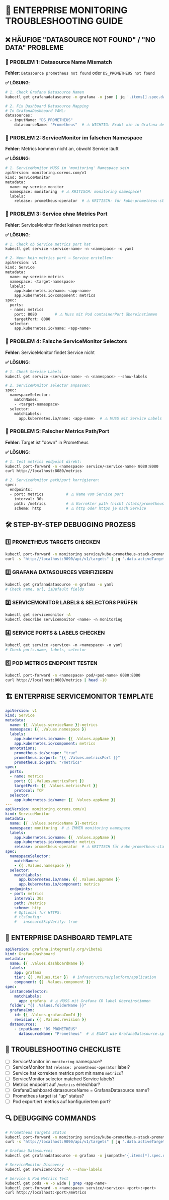 # 🚨 ENTERPRISE MONITORING TROUBLESHOOTING GUIDE

## ❌ HÄUFIGE "DATASOURCE NOT FOUND" / "NO DATA" PROBLEME

### 🔧 PROBLEM 1: Datasource Name Mismatch
**Fehler**: `Datasource prometheus not found` oder `DS_PROMETHEUS not found`

**✅ LÖSUNG**:
```bash
# 1. Check Grafana Datasource Namen
kubectl get grafanadatasource -n grafana -o json | jq '.items[].spec.datasource.name'

# 2. Fix Dashboard Datasource Mapping
# In GrafanaDashboard YAML:
datasources:
  - inputName: "DS_PROMETHEUS"
    datasourceName: "Prometheus"  # ⚠️ WICHTIG: Exakt wie in Grafana definiert
```

### 🔧 PROBLEM 2: ServiceMonitor im falschen Namespace
**Fehler**: Metrics kommen nicht an, obwohl Service läuft

**✅ LÖSUNG**:
```bash
# 1. ServiceMonitor MUSS im 'monitoring' Namespace sein
apiVersion: monitoring.coreos.com/v1
kind: ServiceMonitor
metadata:
  name: my-service-monitor
  namespace: monitoring  # ⚠️ KRITISCH: monitoring namespace!
  labels:
    release: prometheus-operator  # ⚠️ KRITISCH: für kube-prometheus-stack
```

### 🔧 PROBLEM 3: Service ohne Metrics Port
**Fehler**: ServiceMonitor findet keinen metrics port

**✅ LÖSUNG**:
```bash
# 1. Check ob Service metrics port hat
kubectl get service <service-name> -n <namespace> -o yaml

# 2. Wenn kein metrics port → Service erstellen:
apiVersion: v1
kind: Service
metadata:
  name: my-service-metrics
  namespace: <target-namespace>
  labels:
    app.kubernetes.io/name: <app-name>
    app.kubernetes.io/component: metrics
spec:
  ports:
  - name: metrics
    port: 8080        # ⚠️ Muss mit Pod containerPort übereinstimmen
    targetPort: 8080
  selector:
    app.kubernetes.io/name: <app-name>
```

### 🔧 PROBLEM 4: Falsche ServiceMonitor Selectors
**Fehler**: ServiceMonitor findet Service nicht

**✅ LÖSUNG**:
```bash
# 1. Check Service Labels
kubectl get service <service-name> -n <namespace> --show-labels

# 2. ServiceMonitor selector anpassen:
spec:
  namespaceSelector:
    matchNames:
    - <target-namespace>
  selector:
    matchLabels:
      app.kubernetes.io/name: <app-name>  # ⚠️ MUSS mit Service Labels übereinstimmen
```

### 🔧 PROBLEM 5: Falscher Metrics Path/Port
**Fehler**: Target ist "down" in Prometheus

**✅ LÖSUNG**:
```bash
# 1. Test metrics endpoint direkt:
kubectl port-forward -n <namespace> service/<service-name> 8080:8080
curl http://localhost:8080/metrics

# 2. ServiceMonitor path/port korrigieren:
spec:
  endpoints:
  - port: metrics          # ⚠️ Name vom Service port
    interval: 30s
    path: /metrics         # ⚠️ Korrekter path (nicht /stats/prometheus)
    scheme: http           # ⚠️ http oder https je nach Service
```

## 🛠️ STEP-BY-STEP DEBUGGING PROZESS

### 1️⃣ PROMETHEUS TARGETS CHECKEN
```bash
kubectl port-forward -n monitoring service/kube-prometheus-stack-prometheus 9090:9090
curl -s "http://localhost:9090/api/v1/targets" | jq '.data.activeTargets[] | select(.health == "down")'
```

### 2️⃣ GRAFANA DATASOURCES VERIFIZIEREN
```bash
kubectl get grafanadatasource -n grafana -o yaml
# Check name, url, isDefault fields
```

### 3️⃣ SERVICEMONITOR LABELS & SELECTORS PRÜFEN
```bash
kubectl get servicemonitor -A
kubectl describe servicemonitor <name> -n monitoring
```

### 4️⃣ SERVICE PORTS & LABELS CHECKEN
```bash
kubectl get service <service> -n <namespace> -o yaml
# Check ports.name, labels, selector
```

### 5️⃣ POD METRICS ENDPOINT TESTEN
```bash
kubectl port-forward -n <namespace> pod/<pod-name> 8080:8080
curl http://localhost:8080/metrics | head -10
```

## 🏗️ ENTERPRISE SERVICEMONITOR TEMPLATE

```yaml
apiVersion: v1
kind: Service
metadata:
  name: {{ .Values.serviceName }}-metrics
  namespace: {{ .Values.namespace }}
  labels:
    app.kubernetes.io/name: {{ .Values.appName }}
    app.kubernetes.io/component: metrics
  annotations:
    prometheus.io/scrape: "true"
    prometheus.io/port: "{{ .Values.metricsPort }}"
    prometheus.io/path: "/metrics"
spec:
  ports:
  - name: metrics
    port: {{ .Values.metricsPort }}
    targetPort: {{ .Values.metricsPort }}
    protocol: TCP
  selector:
    app.kubernetes.io/name: {{ .Values.appName }}
---
apiVersion: monitoring.coreos.com/v1
kind: ServiceMonitor
metadata:
  name: {{ .Values.serviceName }}-metrics
  namespace: monitoring  # ⚠️ IMMER monitoring namespace
  labels:
    app.kubernetes.io/name: {{ .Values.appName }}
    app.kubernetes.io/component: metrics
    release: prometheus-operator  # ⚠️ KRITISCH für kube-prometheus-stack
spec:
  namespaceSelector:
    matchNames:
    - {{ .Values.namespace }}
  selector:
    matchLabels:
      app.kubernetes.io/name: {{ .Values.appName }}
      app.kubernetes.io/component: metrics
  endpoints:
  - port: metrics
    interval: 30s
    path: /metrics
    scheme: http
    # Optional für HTTPS:
    # tlsConfig:
    #   insecureSkipVerify: true
```

## 🎯 ENTERPRISE DASHBOARD TEMPLATE

```yaml
apiVersion: grafana.integreatly.org/v1beta1
kind: GrafanaDashboard
metadata:
  name: {{ .Values.dashboardName }}
  labels:
    app: grafana
    tier: {{ .Values.tier }}  # infrastructure/platform/application
    component: {{ .Values.component }}
spec:
  instanceSelector:
    matchLabels:
      app: grafana  # ⚠️ MUSS mit Grafana CR label übereinstimmen
  folder: "{{ .Values.folderName }}"
  grafanaCom:
    id: {{ .Values.grafanaComId }}
    revision: {{ .Values.revision }}
  datasources:
    - inputName: "DS_PROMETHEUS"
      datasourceName: "Prometheus"  # ⚠️ EXAKT wie GrafanaDatasource.spec.datasource.name
```

## 🚨 TROUBLESHOOTING CHECKLISTE

- [ ] ServiceMonitor im `monitoring` namespace?
- [ ] ServiceMonitor hat `release: prometheus-operator` label?
- [ ] Service hat korrekten metrics port mit name `metrics`?
- [ ] ServiceMonitor selector matched Service labels?
- [ ] Metrics endpoint auf `/metrics` erreichbar?
- [ ] GrafanaDashboard datasourceName = GrafanaDatasource name?
- [ ] Prometheus target ist "up" status?
- [ ] Pod exportiert metrics auf konfiguriertem port?

## 🔍 DEBUGGING COMMANDS

```bash
# Prometheus Targets Status
kubectl port-forward -n monitoring service/kube-prometheus-stack-prometheus 9090:9090 &
curl -s "http://localhost:9090/api/v1/targets" | jq '.data.activeTargets[] | select(.health != "up")'

# Grafana Datasources
kubectl get grafanadatasource -n grafana -o jsonpath='{.items[*].spec.datasource.name}'

# ServiceMonitor Discovery
kubectl get servicemonitor -A --show-labels

# Service & Pod Metrics Test
kubectl get pods -A -o wide | grep <app-name>
kubectl port-forward -n <namespace> service/<service> <port>:<port>
curl http://localhost:<port>/metrics
```
